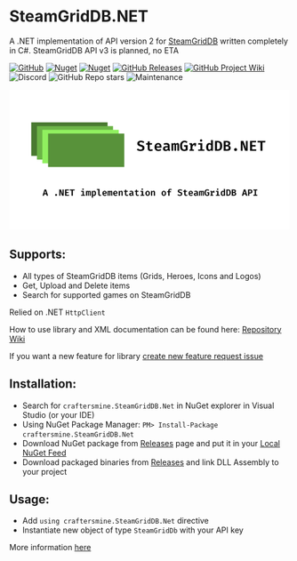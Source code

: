 # SteamGridDB.NET
A .NET implementation of API version 2 for [SteamGridDB](https://www.steamgriddb.com) written completely in C#. SteamGridDB API v3 is planned, no ETA

[![GitHub](https://img.shields.io/github/license/craftersmine/SteamGridDB.NET?color=darklime)](/LICENSE) 
[![Nuget](https://img.shields.io/nuget/v/craftersmine.SteamGridDB.Net?logo=nuget)](https://www.nuget.org/packages/craftersmine.SteamGridDB.Net) 
[![Nuget](https://img.shields.io/nuget/dt/craftersmine.SteamGridDb.Net?label=nuget%20downloads&logo=nuget)](https://www.nuget.org/packages/craftersmine.SteamGridDB.Net) 
[![GitHub Releases](https://img.shields.io/github/downloads/craftersmine/SteamGridDb.Net/total?label=github%20downloads&logo=github)](https://github.com/craftersmine/SteamGridDB.NET/releases)
[![GitHub Project Wiki](https://img.shields.io/badge/docs-github--wiki-brightgreen)](https://github.com/craftersmine/SteamGridDB.NET/wiki)
![Discord](https://img.shields.io/badge/discord-craftersmine-5865f2?logo=discord&logoColor=white)
![GitHub Repo stars](https://img.shields.io/github/stars/craftersmine/SteamGridDb.Net)
![Maintenance](https://img.shields.io/maintenance/yes/2023)

![Repository Preview](https://raw.githubusercontent.com/craftersmine/SteamGridDB.NET/master/.github/RepositoryPreview.png)

## Supports:
* All types of SteamGridDB items (Grids, Heroes, Icons and Logos)
* Get, Upload and Delete items
* Search for supported games on SteamGridDB

Relied on .NET `HttpClient`

How to use library and XML documentation can be found here:
[Repository Wiki](https://github.com/craftersmine/SteamGridDB.NET/wiki)

If you want a new feature for library [create new feature request issue](https://github.com/craftersmine/SteamGridDB.NET/issues/new?assignees=&labels=enhancement&template=feature_request.md&title=)

## Installation:
* Search for `craftersmine.SteamGridDB.Net` in NuGet explorer in Visual Studio (or your IDE)
* Using NuGet Package Manager: ```PM> Install-Package craftersmine.SteamGridDB.Net```
* Download NuGet package from [Releases](https://github.com/craftersmine/SteamGridDB.NET/releases) page and put it in your [Local NuGet Feed](https://docs.microsoft.com/en-us/nuget/hosting-packages/overview)
* Download packaged binaries from [Releases](https://github.com/craftersmine/SteamGridDB.NET/releases) and link DLL Assembly to your project

## Usage:
* Add `using craftersmine.SteamGridDB.Net` directive
* Instantiate new object of type `SteamGridDb` with your API key

More information [here](https://github.com/craftersmine/SteamGridDB.NET/wiki/Getting-started-and-Using-the-library)
